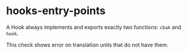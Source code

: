 # hooks-entry-points

A Hook always implements and exports exactly two functions: `cbak` and
`hook`.

This check shows error on translation units that do not have them.
